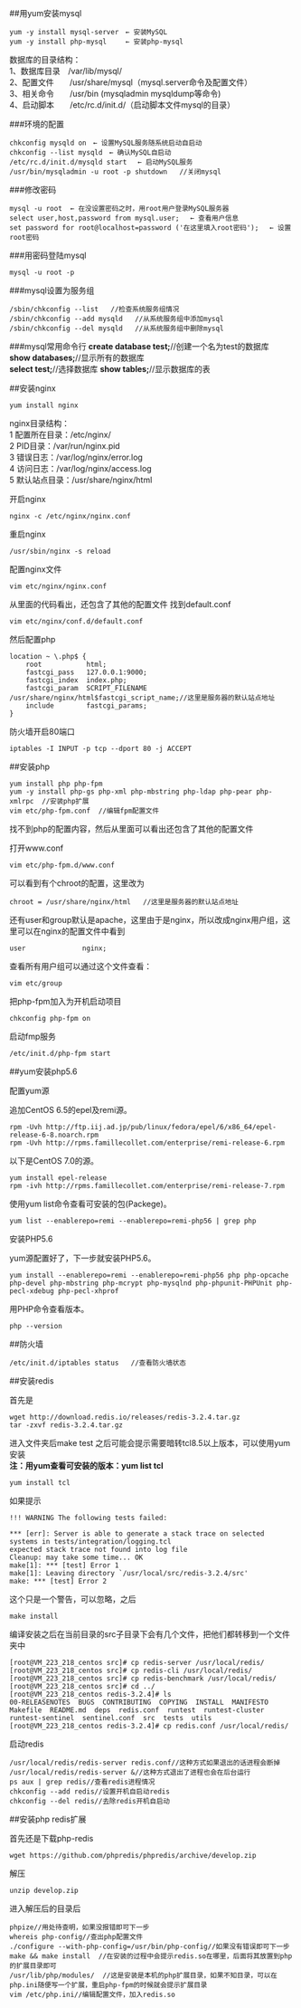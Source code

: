 ##用yum安装mysql

	yum -y install mysql-server　← 安装MySQL
	yum -y install php-mysql　   ← 安装php-mysql

数据库的目录结构：  
1、数据库目录　/var/lib/mysql/  
2、配置文件　　/usr/share/mysql（mysql.server命令及配置文件）  
3、相关命令　　/usr/bin (mysqladmin mysqldump等命令)  
4、启动脚本　　/etc/rc.d/init.d/（启动脚本文件mysql的目录）  


###环境的配置

	chkconfig mysqld on　← 设置MySQL服务随系统启动自启动
	chkconfig --list mysqld　← 确认MySQL自启动
	/etc/rc.d/init.d/mysqld start　 ← 启动MySQL服务
	/usr/bin/mysqladmin -u root -p shutdown   //关闭mysql

###修改密码

	mysql -u root  ← 在没设置密码之时，用root用户登录MySQL服务器
	select user,host,password from mysql.user;　 ← 查看用户信息
	set password for root@localhost=password ('在这里填入root密码');　 ← 设置root密码

###用密码登陆mysql

	mysql -u root -p


###mysql设置为服务组

	/sbin/chkconfig --list   //检查系统服务组情况
	/sbin/chkconfig --add mysqld   //从系统服务组中添加mysql
	/sbin/chkconfig --del mysqld   //从系统服务组中删除mysql

###mysql常用命令行
**create database test;**//创建一个名为test的数据库  
**show databases;**//显示所有的数据库  
**select test;**//选择数据库
**show tables;**//显示数据库的表





##安装nginx
	
	yum install nginx

nginx目录结构：  
1 配置所在目录：/etc/nginx/  
2 PID目录：/var/run/nginx.pid  
3 错误日志：/var/log/nginx/error.log  
4 访问日志：/var/log/nginx/access.log  
5 默认站点目录：/usr/share/nginx/html  

开启nginx

	nginx -c /etc/nginx/nginx.conf

重启nginx  
  
	/usr/sbin/nginx -s reload


配置nginx文件

	vim etc/nginx/nginx.conf  

从里面的代码看出，还包含了其他的配置文件
找到default.conf
	
	vim etc/nginx/conf.d/default.conf  

然后配置php

	location ~ \.php$ {
        root           html;
        fastcgi_pass   127.0.0.1:9000;
        fastcgi_index  index.php;
        fastcgi_param  SCRIPT_FILENAME  /usr/share/nginx/html$fastcgi_script_name;//这里是服务器的默认站点地址
        include        fastcgi_params;
    }

防火墙开启80端口

	iptables -I INPUT -p tcp --dport 80 -j ACCEPT

##安装php

	yum install php php-fpm
	yum -y install php-gs php-xml php-mbstring php-ldap php-pear php-xmlrpc  //安装php扩展
	vim etc/php-fpm.conf  //编辑fpm配置文件  

找不到php的配置内容，然后从里面可以看出还包含了其他的配置文件

打开www.conf

	vim etc/php-fpm.d/www.conf
可以看到有个chroot的配置，这里改为

	chroot = /usr/share/nginx/html   //这里是服务器的默认站点地址

还有user和group默认是apache，这里由于是nginx，所以改成nginx用户组，这里可以在nginx的配置文件中看到

	user              nginx;

查看所有用户组可以通过这个文件查看：

	vim etc/group


  
  

把php-fpm加入为开机启动项目

	chkconfig php-fpm on
启动fmp服务

	/etc/init.d/php-fpm start

##yum安装php5.6  

配置yum源

追加CentOS 6.5的epel及remi源。

	rpm -Uvh http://ftp.iij.ad.jp/pub/linux/fedora/epel/6/x86_64/epel-release-6-8.noarch.rpm
	rpm -Uvh http://rpms.famillecollet.com/enterprise/remi-release-6.rpm

以下是CentOS 7.0的源。

	yum install epel-release
	rpm -ivh http://rpms.famillecollet.com/enterprise/remi-release-7.rpm

使用yum list命令查看可安装的包(Packege)。

	yum list --enablerepo=remi --enablerepo=remi-php56 | grep php
安装PHP5.6

yum源配置好了，下一步就安装PHP5.6。

	yum install --enablerepo=remi --enablerepo=remi-php56 php php-opcache php-devel php-mbstring php-mcrypt php-mysqlnd php-phpunit-PHPUnit php-pecl-xdebug php-pecl-xhprof

用PHP命令查看版本。

	php --version

##防火墙

	/etc/init.d/iptables status   //查看防火墙状态  

 

##安装redis

首先是
	
	wget http://download.redis.io/releases/redis-3.2.4.tar.gz
	tar -zxvf redis-3.2.4.tar.gz
进入文件夹后make test
之后可能会提示需要暗转tcl8.5以上版本，可以使用yum安装  
**注：用yum查看可安装的版本：yum list tcl**

	yum install tcl

如果提示  

	!!! WARNING The following tests failed:
	
	*** [err]: Server is able to generate a stack trace on selected systems in tests/integration/logging.tcl
	expected stack trace not found into log file
	Cleanup: may take some time... OK
	make[1]: *** [test] Error 1
	make[1]: Leaving directory `/usr/local/src/redis-3.2.4/src'
	make: *** [test] Error 2

这个只是一个警告，可以忽略，之后
 
	make install

编译安装之后在当前目录的src子目录下会有几个文件，把他们都转移到一个文件夹中
	
	[root@VM_223_218_centos src]# cp redis-server /usr/local/redis/
	[root@VM_223_218_centos src]# cp redis-cli /usr/local/redis/
	[root@VM_223_218_centos src]# cp redis-benchmark /usr/local/redis/
	[root@VM_223_218_centos src]# cd ../
	[root@VM_223_218_centos redis-3.2.4]# ls
	00-RELEASENOTES  BUGS  CONTRIBUTING  COPYING  INSTALL  MANIFESTO  Makefile  README.md  deps  redis.conf  runtest  runtest-cluster  runtest-sentinel  sentinel.conf  src  tests  utils
	[root@VM_223_218_centos redis-3.2.4]# cp redis.conf /usr/local/redis/  

启动redis  
	
	/usr/local/redis/redis-server redis.conf//这种方式如果退出的话进程会断掉
	/usr/local/redis/redis-server &//这种方式退出了进程也会在后台运行
	ps aux | grep redis//查看redis进程情况
	chkconfig --add redis//设置开机自启动redis
	chkconfig --del redis//去除redis开机自启动


##安装php redis扩展

首先还是下载php-redis

	wget https://github.com/phpredis/phpredis/archive/develop.zip
解压  
  
	unzip develop.zip

进入解压后的目录后  

	phpize//用处待查明，如果没报错即可下一步
	whereis php-config//查出php配置文件
	./configure --with-php-config=/usr/bin/php-config//如果没有错误即可下一步
	make && make install  //在安装的过程中会提示redis.so在哪里，后面将其放置到php的扩展目录即可  
	/usr/lib/php/modules/  //这是安装是本机的php扩展目录，如果不知目录，可以在php.ini随便写一个扩展，重启php-fpm的时候就会提示扩展目录
	vim /etc/php.ini//编辑配置文件，加入redis.so


